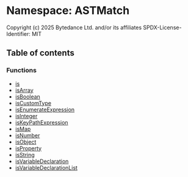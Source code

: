 # Namespace: ASTMatch

Copyright (c) 2025 Bytedance Ltd. and/or its affiliates
SPDX-License-Identifier: MIT

## Table of contents

### Functions

* [is](/en/auto-docs/free-layout-editor/functions/ASTMatch.is.md)
* [isArray](/en/auto-docs/free-layout-editor/functions/ASTMatch.isArray.md)
* [isBoolean](/en/auto-docs/free-layout-editor/functions/ASTMatch.isBoolean.md)
* [isCustomType](/en/auto-docs/free-layout-editor/functions/ASTMatch.isCustomType.md)
* [isEnumerateExpression](/en/auto-docs/free-layout-editor/functions/ASTMatch.isEnumerateExpression.md)
* [isInteger](/en/auto-docs/free-layout-editor/functions/ASTMatch.isInteger.md)
* [isKeyPathExpression](/en/auto-docs/free-layout-editor/functions/ASTMatch.isKeyPathExpression.md)
* [isMap](/en/auto-docs/free-layout-editor/functions/ASTMatch.isMap.md)
* [isNumber](/en/auto-docs/free-layout-editor/functions/ASTMatch.isNumber.md)
* [isObject](/en/auto-docs/free-layout-editor/functions/ASTMatch.isObject.md)
* [isProperty](/en/auto-docs/free-layout-editor/functions/ASTMatch.isProperty.md)
* [isString](/en/auto-docs/free-layout-editor/functions/ASTMatch.isString.md)
* [isVariableDeclaration](/en/auto-docs/free-layout-editor/functions/ASTMatch.isVariableDeclaration.md)
* [isVariableDeclarationList](/en/auto-docs/free-layout-editor/functions/ASTMatch.isVariableDeclarationList.md)
